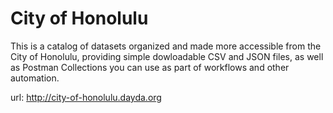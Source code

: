 # City of Honolulu

This is a catalog of datasets organized and made more accessible from the City of Honolulu, providing simple dowloadable CSV and JSON files, as well as Postman Collections you can use as part of workflows and other automation.

url: http://city-of-honolulu.dayda.org

